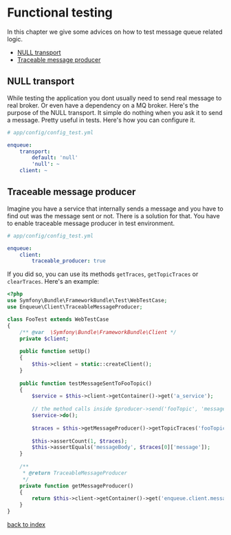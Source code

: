 # Functional testing

In this chapter we give some advices on how to test message queue related logic.
 
* [NULL transport](#null-transport)
* [Traceable message producer](#traceable-message-producer)

## NULL transport

While testing the application you dont usually need to send real message to real broker. 
Or even have a dependency on a MQ broker. 
Here's the purpose of the NULL transport. 
It simple do nothing when you ask it to send a message. 
Pretty useful in tests. 
Here's how you can configure it.

```yaml
# app/config/config_test.yml

enqueue:
    transport:
        default: 'null'
        'null': ~
    client: ~
```

## Traceable message producer

Imagine you have a service that internally sends a message and you have to find out was the message sent or not.
There is a solution for that. You have to enable traceable message producer in test environment. 

```yaml
# app/config/config_test.yml

enqueue:
    client:
        traceable_producer: true
```

If you did so, you can use its methods `getTraces`, `getTopicTraces` or `clearTraces`. Here's an example:

```php
<?php
use Symfony\Bundle\FrameworkBundle\Test\WebTestCase;
use Enqueue\Client\TraceableMessageProducer;

class FooTest extends WebTestCase
{
    /** @var  \Symfony\Bundle\FrameworkBundle\Client */
    private $client;
    
    public function setUp()
    {
        $this->client = static::createClient();        
    }
    
    public function testMessageSentToFooTopic()
    {
        $service = $this->client->getContainer()->get('a_service');
        
        // the method calls inside $producer->send('fooTopic', 'messageBody');
        $service->do();
        
        $traces = $this->getMessageProducer()->getTopicTraces('fooTopic');
        
        $this->assertCount(1, $traces);
        $this->assertEquals('messageBody', $traces[0]['message']);
    }
    
    /**
     * @return TraceableMessageProducer 
     */
    private function getMessageProducer()
    {
        return $this->client->getContainer()->get('enqueue.client.message_producer');
    }
}
```

[back to index](../index.md)
